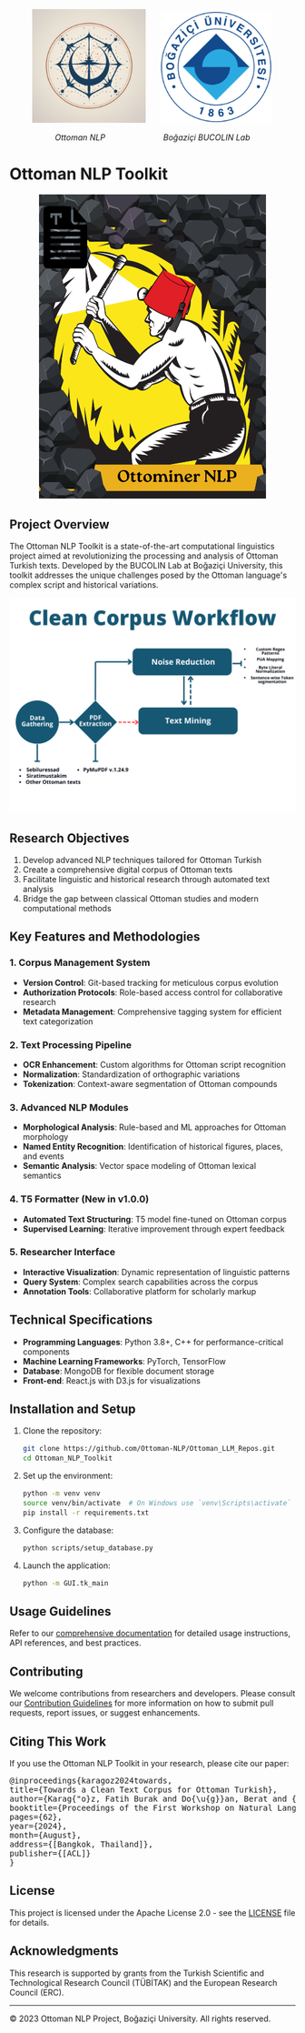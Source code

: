 <p align="center">
  <img src="items/readme_logo.png" alt="Ottoman NLP Toolkit Logo" width="200" style="margin-right: 20px;"/>
  <img src="items/boun.png" alt="Boğaziçi University Logo" width="200"/>
</p>
<p align="center">
  <em>Ottoman NLP</em>
  &nbsp;&nbsp;&nbsp;&nbsp;&nbsp;&nbsp;&nbsp;&nbsp;&nbsp;&nbsp;&nbsp;&nbsp;&nbsp;&nbsp;&nbsp;&nbsp;&nbsp;&nbsp;&nbsp;&nbsp;&nbsp;&nbsp;&nbsp;&nbsp;
  <em>Boğaziçi BUCOLIN Lab</em>
</p>

# Ottoman NLP Toolkit

<p align="center">
  <img src="items/ottominer_icon.png" alt="Ottominer Welcome Poster" width="400"/>
</p>

## Project Overview

The Ottoman NLP Toolkit is a state-of-the-art computational linguistics project aimed at revolutionizing the processing and analysis of Ottoman Turkish texts. Developed by the BUCOLIN Lab at Boğaziçi University, this toolkit addresses the unique challenges posed by the Ottoman language's complex script and historical variations.

![Workflow Diagram](items/workflow.png)

## Research Objectives

1. Develop advanced NLP techniques tailored for Ottoman Turkish
2. Create a comprehensive digital corpus of Ottoman texts
3. Facilitate linguistic and historical research through automated text analysis
4. Bridge the gap between classical Ottoman studies and modern computational methods

## Key Features and Methodologies

### 1. Corpus Management System
- **Version Control**: Git-based tracking for meticulous corpus evolution
- **Authorization Protocols**: Role-based access control for collaborative research
- **Metadata Management**: Comprehensive tagging system for efficient text categorization

### 2. Text Processing Pipeline
- **OCR Enhancement**: Custom algorithms for Ottoman script recognition
- **Normalization**: Standardization of orthographic variations
- **Tokenization**: Context-aware segmentation of Ottoman compounds

### 3. Advanced NLP Modules
- **Morphological Analysis**: Rule-based and ML approaches for Ottoman morphology
- **Named Entity Recognition**: Identification of historical figures, places, and events
- **Semantic Analysis**: Vector space modeling of Ottoman lexical semantics

### 4. T5 Formatter (New in v1.0.0)
- **Automated Text Structuring**: T5 model fine-tuned on Ottoman corpus
- **Supervised Learning**: Iterative improvement through expert feedback

### 5. Researcher Interface
- **Interactive Visualization**: Dynamic representation of linguistic patterns
- **Query System**: Complex search capabilities across the corpus
- **Annotation Tools**: Collaborative platform for scholarly markup

## Technical Specifications

- **Programming Languages**: Python 3.8+, C++ for performance-critical components
- **Machine Learning Frameworks**: PyTorch, TensorFlow
- **Database**: MongoDB for flexible document storage
- **Front-end**: React.js with D3.js for visualizations

## Installation and Setup

1. Clone the repository:
   ```bash
   git clone https://github.com/Ottoman-NLP/Ottoman_LLM_Repos.git
   cd Ottoman_NLP_Toolkit
   ```

2. Set up the environment:
   ```bash
   python -m venv venv
   source venv/bin/activate  # On Windows use `venv\Scripts\activate`
   pip install -r requirements.txt
   ```

3. Configure the database:
   ```bash
   python scripts/setup_database.py
   ```

4. Launch the application:
   ```bash
   python -m GUI.tk_main
   ```

## Usage Guidelines

Refer to our [comprehensive documentation](https://ottoman-nlp.readthedocs.io) for detailed usage instructions, API references, and best practices.

## Contributing

We welcome contributions from researchers and developers. Please consult our [Contribution Guidelines](CONTRIBUTING.md) for more information on how to submit pull requests, report issues, or suggest enhancements.

## Citing This Work

If you use the Ottoman NLP Toolkit in your research, please cite our paper:
<pre>
@inproceedings{karagoz2024towards,
title={Towards a Clean Text Corpus for Ottoman Turkish},
author={Karag{"o}z, Fatih Burak and Do{\u{g}}an, Berat and {"O}zate{\c{s}}, {\c{S}}aziye Bet{"u}l},
booktitle={Proceedings of the First Workshop on Natural Language Processing for Turkic Languages (SIGTURK 2024)},
pages={62},
year={2024},
month={August},
address={[Bangkok, Thailand]},
publisher={[ACL]}
}
</pre>

## License

This project is licensed under the Apache License 2.0 - see the [LICENSE](LICENSE) file for details.

## Acknowledgments

This research is supported by grants from the Turkish Scientific and Technological Research Council (TÜBİTAK) and the European Research Council (ERC).

---

© 2023 Ottoman NLP Project, Boğaziçi University. All rights reserved.